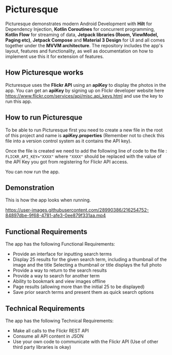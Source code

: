 # Picturesque
Picturesque demonstrates modern Android Development with **Hilt** for Dependency Injection, **Kotlin Coroutines** for concurrent programming, **Kotlin Flow** for streaming of data, **Jetpack libraries (Room, ViewModel, Paging etc)**, **Jetpack Compose** and **Material 3 Design** for UI and all comes together under the **MVVM architecture**. The repository includes the app's layout, features and functionality, as well as documentation on how to implement use this it for extension of features.

## How Picturesque works
Picturesque uses the **Flickr API** using an **apiKey** to display the photos in the app. You can get an **apiKey** by signing up on Flickr developer website here https://www.flickr.com/services/api/misc.api_keys.html and use the key to run this app.

## How to run Picturesque
To be able to run Picturesque first you need to create a new file in the root of this project and name is **apiKey.properties** (Remember not to check this file into a version control system as it contains the API key).

Once the file is created we need to add the following line of code to the file :
```FLICKR_API_KEY="XXXX"``` where ```"XXXX"``` should be replaced with the value of the API Key you got from registering for Flickr API access.

You can now run the app.

## Demonstration
This is how the app looks when running.

https://user-images.githubusercontent.com/28990386/216254752-84897dbe-9f68-4781-afe3-0ee879f331aa.mp4

## Functional Requirements
The app has the following Functional Requirements:
* Provide an interface for inputting search terms
* Display 25 results for the given search term, including a thumbnail of the image and the title Selecting a thumbnail or title displays the full photo
* Provide a way to return to the search results
* Provide a way to search for another term
* Ability to bookmark and view images offline
* Page results (allowing more than the initial 25 to be displayed)
* Save prior search terms and present them as quick search options

## Technical Requirements
The app has the following Technical Requirements:
* Make all calls to the Flickr REST API
* Consume all API content in JSON
* Use your own code to communicate with the Flickr API (Use of other third party libraries is okay)

